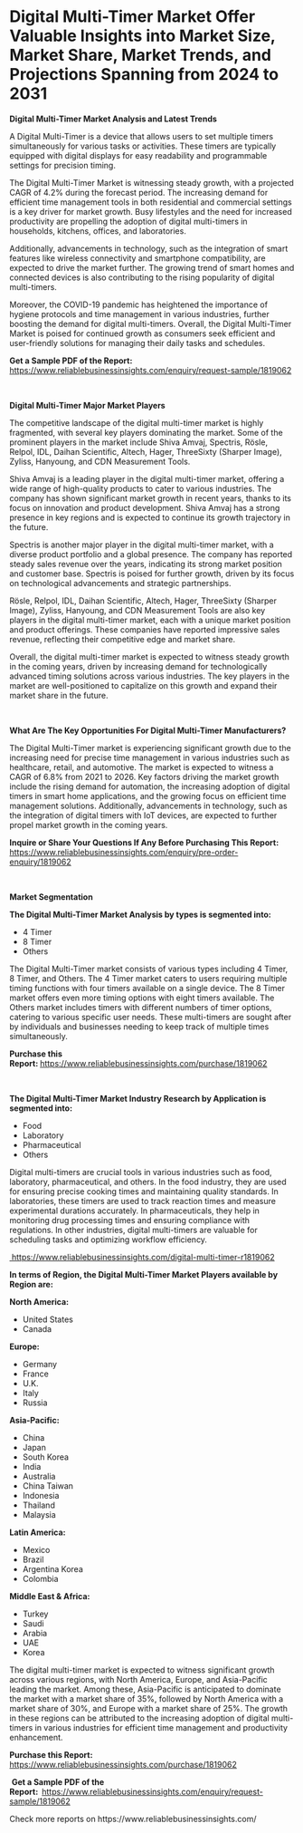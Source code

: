 <p><h1>Digital Multi-Timer Market Offer Valuable Insights into Market Size, Market Share, Market Trends, and Projections Spanning from 2024 to 2031</h1></p><p><strong>Digital Multi-Timer Market Analysis and Latest Trends</strong></p>
<p><p>A Digital Multi-Timer is a device that allows users to set multiple timers simultaneously for various tasks or activities. These timers are typically equipped with digital displays for easy readability and programmable settings for precision timing.</p><p>The Digital Multi-Timer Market is witnessing steady growth, with a projected CAGR of 4.2% during the forecast period. The increasing demand for efficient time management tools in both residential and commercial settings is a key driver for market growth. Busy lifestyles and the need for increased productivity are propelling the adoption of digital multi-timers in households, kitchens, offices, and laboratories.</p><p>Additionally, advancements in technology, such as the integration of smart features like wireless connectivity and smartphone compatibility, are expected to drive the market further. The growing trend of smart homes and connected devices is also contributing to the rising popularity of digital multi-timers.</p><p>Moreover, the COVID-19 pandemic has heightened the importance of hygiene protocols and time management in various industries, further boosting the demand for digital multi-timers. Overall, the Digital Multi-Timer Market is poised for continued growth as consumers seek efficient and user-friendly solutions for managing their daily tasks and schedules.</p></p>
<p><strong>Get a Sample PDF of the Report:&nbsp;</strong> <a href="https://www.reliablebusinessinsights.com/enquiry/request-sample/1819062">https://www.reliablebusinessinsights.com/enquiry/request-sample/1819062</a></p>
<p>&nbsp;</p>
<p><strong>Digital Multi-Timer Major Market Players</strong></p>
<p><p>The competitive landscape of the digital multi-timer market is highly fragmented, with several key players dominating the market. Some of the prominent players in the market include Shiva Amvaj, Spectris, Rösle, Relpol, IDL, Daihan Scientific, Altech, Hager, ThreeSixty (Sharper Image), Zyliss, Hanyoung, and CDN Measurement Tools.</p><p>Shiva Amvaj is a leading player in the digital multi-timer market, offering a wide range of high-quality products to cater to various industries. The company has shown significant market growth in recent years, thanks to its focus on innovation and product development. Shiva Amvaj has a strong presence in key regions and is expected to continue its growth trajectory in the future.</p><p>Spectris is another major player in the digital multi-timer market, with a diverse product portfolio and a global presence. The company has reported steady sales revenue over the years, indicating its strong market position and customer base. Spectris is poised for further growth, driven by its focus on technological advancements and strategic partnerships.</p><p>Rösle, Relpol, IDL, Daihan Scientific, Altech, Hager, ThreeSixty (Sharper Image), Zyliss, Hanyoung, and CDN Measurement Tools are also key players in the digital multi-timer market, each with a unique market position and product offerings. These companies have reported impressive sales revenue, reflecting their competitive edge and market share.</p><p>Overall, the digital multi-timer market is expected to witness steady growth in the coming years, driven by increasing demand for technologically advanced timing solutions across various industries. The key players in the market are well-positioned to capitalize on this growth and expand their market share in the future.</p></p>
<p>&nbsp;</p>
<p><strong>What Are The Key Opportunities For Digital Multi-Timer Manufacturers?</strong></p>
<p><p>The Digital Multi-Timer market is experiencing significant growth due to the increasing need for precise time management in various industries such as healthcare, retail, and automotive. The market is expected to witness a CAGR of 6.8% from 2021 to 2026. Key factors driving the market growth include the rising demand for automation, the increasing adoption of digital timers in smart home applications, and the growing focus on efficient time management solutions. Additionally, advancements in technology, such as the integration of digital timers with IoT devices, are expected to further propel market growth in the coming years.</p></p>
<p><strong>Inquire or Share Your Questions If Any Before Purchasing This Report:</strong> <a href="https://www.reliablebusinessinsights.com/enquiry/pre-order-enquiry/1819062">https://www.reliablebusinessinsights.com/enquiry/pre-order-enquiry/1819062</a></p>
<p>&nbsp;</p>
<p><strong>Market Segmentation</strong></p>
<p><strong>The Digital Multi-Timer Market Analysis by types is segmented into:</strong></p>
<p><ul><li>4 Timer</li><li>8 Timer</li><li>Others</li></ul></p>
<p><p>The Digital Multi-Timer market consists of various types including 4 Timer, 8 Timer, and Others. The 4 Timer market caters to users requiring multiple timing functions with four timers available on a single device. The 8 Timer market offers even more timing options with eight timers available. The Others market includes timers with different numbers of timer options, catering to various specific user needs. These multi-timers are sought after by individuals and businesses needing to keep track of multiple times simultaneously.</p></p>
<p><strong>Purchase this Report:&nbsp;</strong><a href="https://www.reliablebusinessinsights.com/purchase/1819062">https://www.reliablebusinessinsights.com/purchase/1819062</a></p>
<p>&nbsp;</p>
<p><strong>The Digital Multi-Timer Market Industry Research by Application is segmented into:</strong></p>
<p><ul><li>Food</li><li>Laboratory</li><li>Pharmaceutical</li><li>Others</li></ul></p>
<p><p>Digital multi-timers are crucial tools in various industries such as food, laboratory, pharmaceutical, and others. In the food industry, they are used for ensuring precise cooking times and maintaining quality standards. In laboratories, these timers are used to track reaction times and measure experimental durations accurately. In pharmaceuticals, they help in monitoring drug processing times and ensuring compliance with regulations. In other industries, digital multi-timers are valuable for scheduling tasks and optimizing workflow efficiency.</p></p>
<p><a href="https://www.reliablebusinessinsights.com/digital-multi-timer-r1819062">&nbsp;https://www.reliablebusinessinsights.com/digital-multi-timer-r1819062</a></p>
<p><strong>In terms of Region, the Digital Multi-Timer Market Players available by Region are:</strong></p>
<p>
    <p> <strong> North America: </strong>
        <ul>
            <li>United States</li>
            <li>Canada</li>
        </ul>
        </p> 
    <p> <strong> Europe: </strong>
        <ul>
            <li>Germany</li>
            <li>France</li>
            <li>U.K.</li>
            <li>Italy</li>
            <li>Russia</li>
        </ul>
        </p> 
    <p> <strong> Asia-Pacific: </strong>
        <ul>
            <li>China</li>
            <li>Japan</li>
            <li>South Korea</li>
            <li>India</li>
            <li>Australia</li>
            <li>China Taiwan</li>
            <li>Indonesia</li>
            <li>Thailand</li>
            <li>Malaysia</li>
        </ul>
        </p> 
    <p> <strong> Latin America: </strong>
        <ul>
            <li>Mexico</li>
            <li>Brazil</li>
            <li>Argentina Korea</li>
            <li>Colombia</li>
        </ul>
        </p> 
    <p> <strong> Middle East & Africa: </strong>
        <ul>
            <li>Turkey</li>
            <li>Saudi</li>
            <li>Arabia</li>
            <li>UAE</li>
            <li>Korea</li>
        </ul>
    </p>
    </p>
<p><p>The digital multi-timer market is expected to witness significant growth across various regions, with North America, Europe, and Asia-Pacific leading the market. Among these, Asia-Pacific is anticipated to dominate the market with a market share of 35%, followed by North America with a market share of 30%, and Europe with a market share of 25%. The growth in these regions can be attributed to the increasing adoption of digital multi-timers in various industries for efficient time management and productivity enhancement.</p></p>
<p><strong>Purchase this Report: </strong><a href="https://www.reliablebusinessinsights.com/purchase/1819062">https://www.reliablebusinessinsights.com/purchase/1819062</a></p>
<p>&nbsp;<strong>Get a Sample PDF of the Report:&nbsp;&nbsp;</strong><a href="https://www.reliablebusinessinsights.com/enquiry/request-sample/1819062">https://www.reliablebusinessinsights.com/enquiry/request-sample/1819062</a></p>
<p><strong></strong></p>
<p>Check more reports on https://www.reliablebusinessinsights.com/</p>